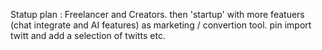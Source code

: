Statup plan : 
Freelancer and Creators. then 'startup' with more featuers (chat integrate and AI features) as marketing / convertion tool. pin import twitt and add a selection of twitts etc.